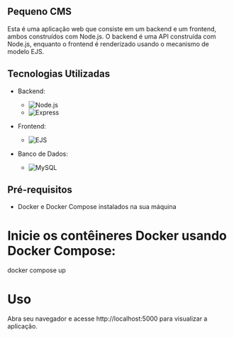 ## Pequeno CMS 

Esta é uma aplicação web que consiste em um backend e um frontend, ambos construídos com Node.js. O backend é uma API construída com Node.js, enquanto o frontend é renderizado usando o mecanismo de modelo EJS.

## Tecnologias Utilizadas

- Backend:
  - ![Node.js](https://img.shields.io/badge/-Node.js-339933?logo=node.js&logoColor=white&style=flat)
  - ![Express](https://img.shields.io/badge/-Express-000000?logo=express&logoColor=white&style=flat)

- Frontend:
  - ![EJS](https://img.shields.io/badge/-EJS-006400?logo=ejs&logoColor=white&style=flat)

- Banco de Dados:
  - ![MySQL](https://img.shields.io/badge/-MySQL-4479A1?logo=mysql&logoColor=white&style=flat)


## Pré-requisitos

- Docker e Docker Compose instalados na sua máquina

# Inicie os contêineres Docker usando Docker Compose:
docker compose up 

# Uso
Abra seu navegador e acesse http://localhost:5000 para visualizar a aplicação.